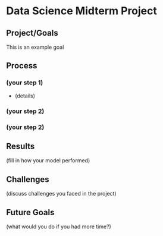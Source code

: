 # Data Science Midterm Project

## Project/Goals
This is an example goal

## Process
### (your step 1)
- (details)
### (your step 2)
### (your step 2)

## Results
(fill in how your model performed)

## Challenges 
(discuss challenges you faced in the project)

## Future Goals
(what would you do if you had more time?)
